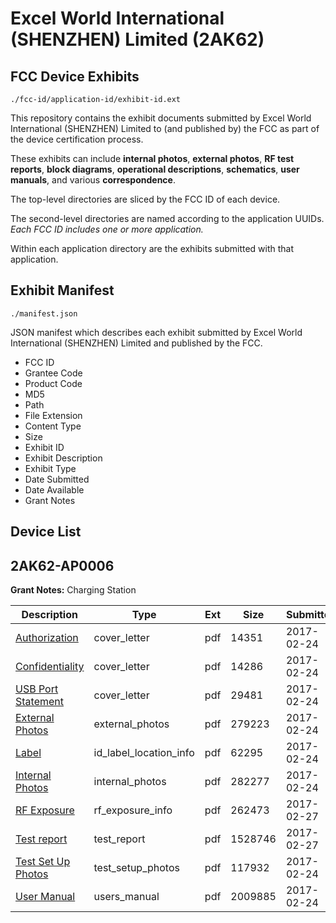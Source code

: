 # Excel World International (SHENZHEN) Limited (2AK62)
## FCC Device Exhibits

```
./fcc-id/application-id/exhibit-id.ext
```

This repository contains the exhibit documents submitted by Excel World International (SHENZHEN) Limited to (and published by) the FCC as part of the device certification process.

These exhibits can include **internal photos**, **external photos**, **RF test reports**, **block diagrams**, **operational descriptions**, **schematics**, **user manuals**, and various **correspondence**.

The top-level directories are sliced by the FCC ID of each device.

The second-level directories are named according to the application UUIDs. *Each FCC ID includes one or more application.*

Within each application directory are the exhibits submitted with that application. 

## Exhibit Manifest

```
./manifest.json
```

JSON manifest which describes each exhibit submitted by Excel World International (SHENZHEN) Limited and published by the FCC.

- FCC ID
- Grantee Code
- Product Code
- MD5
- Path
- File Extension
- Content Type
- Size
- Exhibit ID
- Exhibit Description
- Exhibit Type
- Date Submitted
- Date Available
- Grant Notes

## Device List
## 2AK62-AP0006
**Grant Notes:** Charging Station

| Description | Type | Ext | Size | Submitted | Available |
| ----------- | ---- | --- | ---- | --------- | --------- |
| [Authorization](2AK62-AP0006/8481d4a28ade636a97f47a7b74e2dfb0/3294677.pdf) | cover_letter | pdf | 14351 | 2017-02-24 | 2017-02-27 |
| [Confidentiality](2AK62-AP0006/8481d4a28ade636a97f47a7b74e2dfb0/3294678.pdf) | cover_letter | pdf | 14286 | 2017-02-24 | 2017-02-27 |
| [USB Port Statement](2AK62-AP0006/8481d4a28ade636a97f47a7b74e2dfb0/3294679.pdf) | cover_letter | pdf | 29481 | 2017-02-24 | 2017-02-27 |
| [External Photos](2AK62-AP0006/8481d4a28ade636a97f47a7b74e2dfb0/3294680.pdf) | external_photos | pdf | 279223 | 2017-02-24 | 2017-02-27 |
| [Label](2AK62-AP0006/8481d4a28ade636a97f47a7b74e2dfb0/3294682.pdf) | id_label_location_info | pdf | 62295 | 2017-02-24 | 2017-02-27 |
| [Internal Photos](2AK62-AP0006/8481d4a28ade636a97f47a7b74e2dfb0/3294681.pdf) | internal_photos | pdf | 282277 | 2017-02-24 | 2017-02-27 |
| [RF Exposure](2AK62-AP0006/8481d4a28ade636a97f47a7b74e2dfb0/3297578.pdf) | rf_exposure_info | pdf | 262473 | 2017-02-27 | 2017-02-27 |
| [Test report](2AK62-AP0006/8481d4a28ade636a97f47a7b74e2dfb0/3297581.pdf) | test_report | pdf | 1528746 | 2017-02-27 | 2017-02-27 |
| [Test Set Up Photos](2AK62-AP0006/8481d4a28ade636a97f47a7b74e2dfb0/3294687.pdf) | test_setup_photos | pdf | 117932 | 2017-02-24 | 2017-02-27 |
| [User Manual](2AK62-AP0006/8481d4a28ade636a97f47a7b74e2dfb0/3294690.pdf) | users_manual | pdf | 2009885 | 2017-02-24 | 2017-02-27 |
